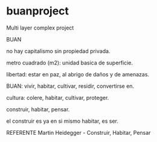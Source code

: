 # buanproject
Multi layer complex project


BUAN

no hay capitalismo sin propiedad privada.

metro cuadrado (m2): unidad basica de superficie.

libertad: estar en paz, al abrigo de daños y de amenazas.

BUAN: vivir, habitar, cultivar, residir, convertirse en.

cultura: colere, habitar, cultivar, proteger.

construir, habitar, pensar.

el construir es ya en si mismo habitar, es ser.

REFERENTE
Martin Heidegger - Construir, Habitar, Pensar
